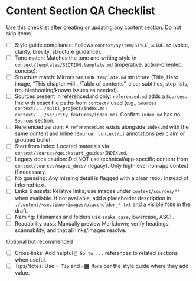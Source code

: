 # Content Section QA Checklist

Use this checklist after creating or updating any content section. Do not skip items.

- [ ] Style guide compliance: Follows `context/system/STYLE_GUIDE.md` (voice, clarity, brevity, structure guidance).
- [ ] Tone match: Matches the tone and writing style in `context/templates/SECTION.template.md` (imperative, action‑oriented, concise).
- [ ] Structure match: Mirrors `SECTION.template.md` structure (Title, Hero image, “This chapter will…/Table of contents”, clear subtitles, step lists, troubleshooting/known issues as needed).
- [ ] Sources present in referenced.md only: `referenced.md` adds a `Sources:` line with exact file paths from `context/` used (e.g., `Sources: context/.../multi_project/index.md; context/.../security_features/index.md`). Confirm `index.md` has no `Sources` section.
- [ ] Referenced version: A `referenced.md` exists alongside `index.md` with the same content and inline `[Source: context/…]` annotations per claim or grouped bullet.
- [ ] Start from index: Located materials via `context/sources/quickstart_guides/INDEX.md`.
- [ ] Legacy docs caution: Did NOT use technical/app‑specific content from `context/sources/mapeo_docs/` (legacy). Only high‑level non‑app context if necessary.
- [ ] No guessing: Any missing detail is flagged with a clear `TODO:` instead of inferred text.
- [ ] Links & assets: Relative links; use images under `context/sources/**` when available. If not available, add a placeholder description in `./content/<section>/images/placeholder_*.txt` and a visible `TODO` in the draft.
- [ ] Naming: Filenames and folders use `snake_case`, lowercase, ASCII.
- [ ] Readability pass: Manually preview Markdown; verify headings, scannability, and that all links/images resolve.

Optional but recommended

- [ ] Cross‑links: Add helpful `🔗 Go to ...` references to related sections when useful.
- [ ] Tips/Notes: Use `💡 Tip` and `👉🏾 More` per the style guide where they add value.
